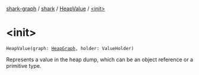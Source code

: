 [shark-graph](../../index.md) / [shark](../index.md) / [HeapValue](index.md) / [&lt;init&gt;](./-init-.md)

# &lt;init&gt;

`HeapValue(graph: `[`HeapGraph`](../-heap-graph/index.md)`, holder: ValueHolder)`

Represents a value in the heap dump, which can be an object reference or
a primitive type.

